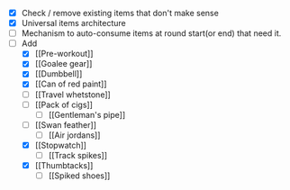 - [x] Check / remove existing items that don't make sense
- [x] Universal items architecture
- [ ] Mechanism to auto-consume items at round start(or end) that need it.
- [ ] Add
	- [x] [[Pre-workout]]
	- [x] [[Goalee gear]]
	- [x] [[Dumbbell]]
	- [x] [[Can of red paint]]
	- [ ] [[Travel whetstone]]
	- [ ] [[Pack of cigs]]
		- [ ] [[Gentleman's pipe]]
	- [ ] [[Swan feather]]
		- [ ] [[Air jordans]]
	- [x] [[Stopwatch]]
		- [ ] [[Track spikes]]
	- [x] [[Thumbtacks]]
		- [ ] [[Spiked shoes]]
